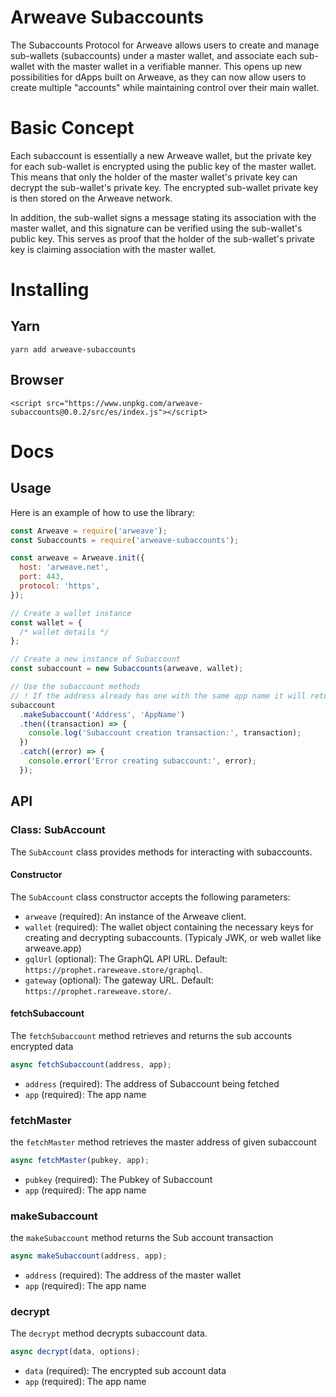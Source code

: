 # Arweave Subaccounts

The Subaccounts Protocol for Arweave allows users to create and manage sub-wallets (subaccounts) under a master wallet, and associate each sub-wallet with the master wallet in a verifiable manner. This opens up new possibilities for dApps built on Arweave, as they can now allow users to create multiple "accounts" while maintaining control over their main wallet.

# Basic Concept

Each subaccount is essentially a new Arweave wallet, but the private key for each sub-wallet is encrypted using the public key of the master wallet. This means that only the holder of the master wallet's private key can decrypt the sub-wallet's private key. The encrypted sub-wallet private key is then stored on the Arweave network.

In addition, the sub-wallet signs a message stating its association with the master wallet, and this signature can be verified using the sub-wallet's public key. This serves as proof that the holder of the sub-wallet's private key is claiming association with the master wallet.

# Installing

## Yarn

```
yarn add arweave-subaccounts
```

## Browser

```
<script src="https://www.unpkg.com/arweave-subaccounts@0.0.2/src/es/index.js"></script>
```

# Docs

## Usage

Here is an example of how to use the library:

```js
const Arweave = require('arweave');
const Subaccounts = require('arweave-subaccounts');

const arweave = Arweave.init({
  host: 'arweave.net',
  port: 443,
  protocol: 'https',
});

// Create a wallet instance
const wallet = {
  /* wallet details */
};

// Create a new instance of Subaccount
const subaccount = new Subaccounts(arweave, wallet);

// Use the subaccount methods
// ! If the address already has one with the same app name it will return the TX
subaccount
  .makeSubaccount('Address', 'AppName')
  .then((transaction) => {
    console.log('Subaccount creation transaction:', transaction);
  })
  .catch((error) => {
    console.error('Error creating subaccount:', error);
  });
```

## API

### Class: SubAccount

The `SubAccount` class provides methods for interacting with subaccounts.

#### Constructor

The `SubAccount` class constructor accepts the following parameters:

- `arweave` (required): An instance of the Arweave client.
- `wallet` (required): The wallet object containing the necessary keys for creating and decrypting subaccounts. (Typicaly JWK, or web wallet like arweave.app)
- `gqlUrl` (optional): The GraphQL API URL. Default: `https://prophet.rareweave.store/graphql`.
- `gateway` (optional): The gateway URL. Default: `https://prophet.rareweave.store/`.

#### fetchSubaccount

The `fetchSubaccount` method retrieves and returns the sub accounts encrypted data

```javascript
async fetchSubaccount(address, app);
```

- `address` (required): The address of Subaccount being fetched
- `app` (required): The app name

### fetchMaster

the `fetchMaster` method retrieves the master address of given subaccount

```js
async fetchMaster(pubkey, app);
```

- `pubkey` (required): The Pubkey of Subaccount
- `app` (required): The app name

### makeSubaccount

the `makeSubaccount` method returns the Sub account transaction

```js
async makeSubaccount(address, app);
```

- `address` (required): The address of the master wallet
- `app` (required): The app name

### decrypt

The `decrypt` method decrypts subaccount data.

```js
async decrypt(data, options);
```

- `data` (required): The encrypted sub account data
- `app` (required): The app name

